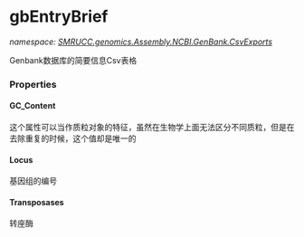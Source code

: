 ﻿# gbEntryBrief
_namespace: [SMRUCC.genomics.Assembly.NCBI.GenBank.CsvExports](./index.md)_

Genbank数据库的简要信息Csv表格




### Properties

#### GC_Content
这个属性可以当作质粒对象的特征，虽然在生物学上面无法区分不同质粒，但是在去除重复的时候，这个值却是唯一的
#### Locus
基因组的编号
#### Transposases
转座酶
